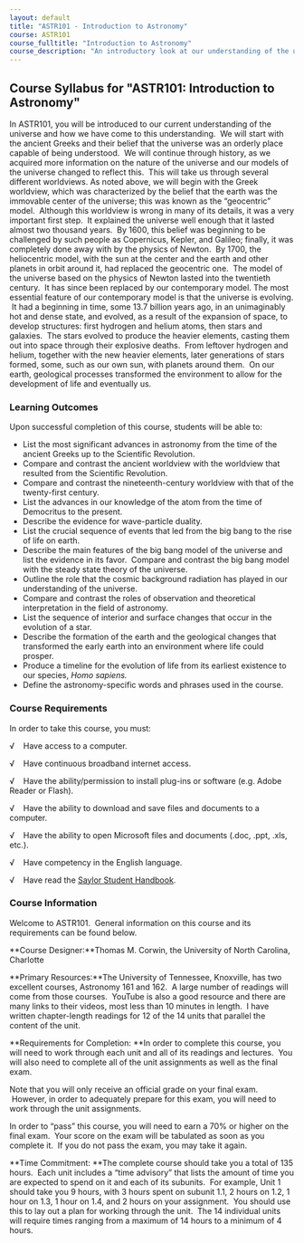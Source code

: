 ```yaml
---
layout: default
title: "ASTR101 - Introduction to Astronomy"
course: ASTR101
course_fulltitle: "Introduction to Astronomy"
course_description: "An introductory look at our understanding of the universe and how this understanding has changed from Ancient Greece through today."
---
```

Course Syllabus for "ASTR101: Introduction to Astronomy"
--------------------------------------------------------

In ASTR101, you will be introduced to our current understanding of the
universe and how we have come to this understanding.  We will start with
the ancient Greeks and their belief that the universe was an orderly
place capable of being understood.  We will continue through history, as
we acquired more information on the nature of the universe and our
models of the universe changed to reflect this.  This will take us
through several different worldviews. As noted above, we will begin with
the Greek worldview, which was characterized by the belief that the
earth was the immovable center of the universe; this was known as the
“geocentric” model.  Although this worldview is wrong in many of its
details, it was a very important first step.  It explained the universe
well enough that it lasted almost two thousand years.  By 1600, this
belief was beginning to be challenged by such people as Copernicus,
Kepler, and Galileo; finally, it was completely done away with by the
physics of Newton.  By 1700, the heliocentric model, with the sun at the
center and the earth and other planets in orbit around it, had replaced
the geocentric one.  The model of the universe based on the physics of
Newton lasted into the twentieth century.  It has since been replaced by
our contemporary model. The most essential feature of our contemporary
model is that the universe is evolving.  It had a beginning in time,
some 13.7 billion years ago, in an unimaginably hot and dense state, and
evolved, as a result of the expansion of space, to develop structures:
first hydrogen and helium atoms, then stars and galaxies.  The stars
evolved to produce the heavier elements, casting them out into space
through their explosive deaths.  From leftover hydrogen and helium,
together with the new heavier elements, later generations of stars
formed, some, such as our own sun, with planets around them.  On our
earth, geological processes transformed the environment to allow for the
development of life and eventually us.

### Learning Outcomes

Upon successful completion of this course, students will be able to:

-   List the most significant advances in astronomy from the time of the
    ancient Greeks up to the Scientific Revolution.
-   Compare and contrast the ancient worldview with the worldview that
    resulted from the Scientific Revolution.
-   Compare and contrast the nineteenth-century worldview with that of
    the twenty-first century.
-   List the advances in our knowledge of the atom from the time of
    Democritus to the present.
-   Describe the evidence for wave-particle duality.
-   List the crucial sequence of events that led from the big bang to
    the rise of life on earth.
-   Describe the main features of the big bang model of the universe and
    list the evidence in its favor.  Compare and contrast the big bang
    model with the steady state theory of the universe.
-   Outline the role that the cosmic background radiation has played in
    our understanding of the universe.
-   Compare and contrast the roles of observation and theoretical
    interpretation in the field of astronomy.
-   List the sequence of interior and surface changes that occur in the
    evolution of a star.
-   Describe the formation of the earth and the geological changes that
    transformed the early earth into an environment where life could
    prosper.
-   Produce a timeline for the evolution of life from its earliest
    existence to our species, *Homo sapiens.*
-   Define the astronomy-specific words and phrases used in the course.

### Course Requirements

In order to take this course, you must:  
  
 √    Have access to a computer.  
  
 √    Have continuous broadband internet access.  
  
 √    Have the ability/permission to install plug-ins or software (e.g.
Adobe Reader or Flash).  
  
 √    Have the ability to download and save files and documents to a
computer.  
  
 √    Have the ability to open Microsoft files and documents (.doc,
.ppt, .xls, etc.).  
  
 √    Have competency in the English language.  
  
 √    Have read the [Saylor Student
Handbook](http://www.saylor.org/site/wp-content/uploads/2012/05/Saylor-StudentHandbook.pdf).

### Course Information

Welcome to ASTR101.  General information on this course and its
requirements can be found below.  
  
 **Course Designer:**Thomas M. Corwin, the University of North Carolina,
Charlotte  
  
 **Primary Resources:**The University of Tennessee, Knoxville, has two
excellent courses, Astronomy 161 and 162.  A large number of readings
will come from those courses.  YouTube is also a good resource and there
are many links to their videos, most less than 10 minutes in length.  I
have written chapter-length readings for 12 of the 14 units that
parallel the content of the unit.  
  
 **Requirements for Completion: **In order to complete this course, you
will need to work through each unit and all of its readings and
lectures.  You will also need to complete all of the unit assignments as
well as the final exam.  
  
 Note that you will only receive an official grade on your final exam.
 However, in order to adequately prepare for this exam, you will need to
work through the unit assignments.  
  
 In order to “pass” this course, you will need to earn a 70% or higher
on the final exam.  Your score on the exam will be tabulated as soon as
you complete it.  If you do not pass the exam, you may take it again.  
  
 **Time Commitment: **The complete course should take you a total of 135
hours.  Each unit includes a “time advisory” that lists the amount of
time you are expected to spend on it and each of its subunits.  For
example, Unit 1 should take you 9 hours, with 3 hours spent on subunit
1.1, 2 hours on 1.2, 1 hour on 1.3, 1 hour on 1.4, and 2 hours on your
assignment.  You should use this to lay out a plan for working through
the unit.  The 14 individual units will require times ranging from a
maximum of 14 hours to a minimum of 4 hours.  
  

